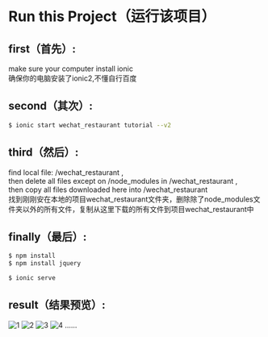 Run this Project（运行该项目）
=====================
## first（首先）:
 make sure your computer install ionic
<br /> 确保你的电脑安装了ionic2,不懂自行百度
## second（其次）:
```bash
$ ionic start wechat_restaurant tutorial --v2
```
## third（然后）:
 find local file: /wechat_restaurant , 
<br /> then delete all files except on /node_modules in /wechat_restaurant , 
<br /> then copy all files downloaded here into /wechat_restaurant
<br /> 找到刚刚安在本地的项目wechat_restaurant文件夹，删除除了node_modules文件夹以外的所有文件，复制从这里下载的所有文件到项目wechat_restaurant中
## finally（最后）:
```bash
$ npm install
$ npm install jquery
```
```bash
$ ionic serve
```
## result（结果预览）:
![1](http://oma2qb194.bkt.clouddn.com/1.png)
![2](http://oma2qb194.bkt.clouddn.com/2.png)
![3](http://oma2qb194.bkt.clouddn.com/3.png)
![4](http://oma2qb194.bkt.clouddn.com/4.png)
......


